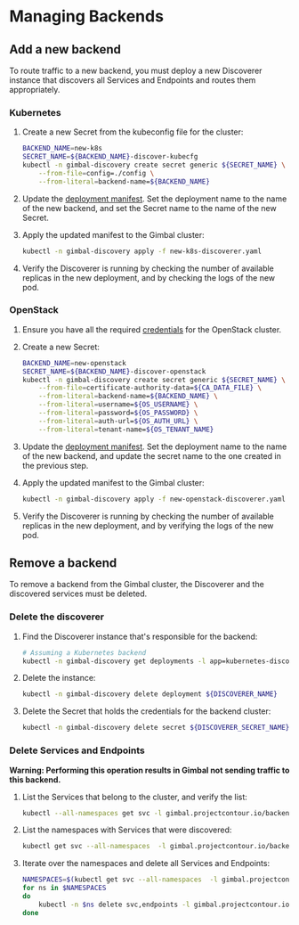 # Managing Backends

## Add a new backend

To route traffic to a new backend, you must deploy a new Discoverer instance that discovers all Services and Endpoints and routes them appropriately.

### Kubernetes

1. Create a new Secret from the kubeconfig file for the cluster:

    ```sh
    BACKEND_NAME=new-k8s
    SECRET_NAME=${BACKEND_NAME}-discover-kubecfg
    kubectl -n gimbal-discovery create secret generic ${SECRET_NAME} \
        --from-file=config=./config \
        --from-literal=backend-name=${BACKEND_NAME}
    ```

1. Update the [deployment manifest](../deployment/gimbal-discoverer/02-kubernetes-discoverer.yaml). Set the deployment name to the name of the new backend, and set the Secret name to the name of the new Secret.
1. Apply the updated manifest to the Gimbal cluster:

    ```sh
    kubectl -n gimbal-discovery apply -f new-k8s-discoverer.yaml
    ```

1. Verify the Discoverer is running by checking the number of available replicas in the new deployment, and by checking the logs of the new pod.

### OpenStack

1. Ensure you have all the required [credentials](./openstack-discoverer.md#credentials) for the OpenStack cluster.
1. Create a new Secret:

    ```sh
    BACKEND_NAME=new-openstack
    SECRET_NAME=${BACKEND_NAME}-discover-openstack
    kubectl -n gimbal-discovery create secret generic ${SECRET_NAME} \
        --from-file=certificate-authority-data=${CA_DATA_FILE} \
        --from-literal=backend-name=${BACKEND_NAME} \
        --from-literal=username=${OS_USERNAME} \
        --from-literal=password=${OS_PASSWORD} \
        --from-literal=auth-url=${OS_AUTH_URL} \
        --from-literal=tenant-name=${OS_TENANT_NAME}
    ```

1. Update the [deployment manifest](../deployment/gimbal-discoverer/02-openstack-discoverer.yaml). Set the deployment name to the name of the new backend, and update the secret name to the one created in the previous step.
1. Apply the updated manifest to the Gimbal cluster:

    ```sh
    kubectl -n gimbal-discovery apply -f new-openstack-discoverer.yaml
    ```

1. Verify the Discoverer is running by checking the number of available replicas in the new deployment, and by verifying the logs of the new pod.

## Remove a backend

To remove a backend from the Gimbal cluster, the Discoverer and the discovered services must be deleted.

### Delete the discoverer

1. Find the Discoverer instance that's responsible for the backend:

    ```sh
    # Assuming a Kubernetes backend
    kubectl -n gimbal-discovery get deployments -l app=kubernetes-discoverer
    ```

1. Delete the instance:

    ```sh
    kubectl -n gimbal-discovery delete deployment ${DISCOVERER_NAME}
    ```

1. Delete the Secret that holds the credentials for the backend cluster:

    ```sh
    kubectl -n gimbal-discovery delete secret ${DISCOVERER_SECRET_NAME}
    ```

### Delete Services and Endpoints

**Warning: Performing this operation results in Gimbal not sending traffic to this backend.**

1. List the Services that belong to the cluster, and verify the list:

    ```sh
    kubectl --all-namespaces get svc -l gimbal.projectcontour.io/backend=${CLUSTER_NAME}
    ```

1. List the namespaces with Services that were discovered:

    ```sh
    kubectl get svc --all-namespaces  -l gimbal.projectcontour.io/backend=${CLUSTER_NAME} -o jsonpath='{range .items[*]}{.metadata.namespace}{"\n"}{end}' | uniq
    ```

1. Iterate over the namespaces and delete all Services and Endpoints:

    ```sh
    NAMESPACES=$(kubectl get svc --all-namespaces  -l gimbal.projectcontour.io/backend=${CLUSTER_NAME} -o jsonpath='{range .items[*]}{.metadata.namespace}{"\n"}{end}' | uniq)
    for ns in $NAMESPACES
    do
        kubectl -n $ns delete svc,endpoints -l gimbal.projectcontour.io/backend=${CLUSTER_NAME}
    done
